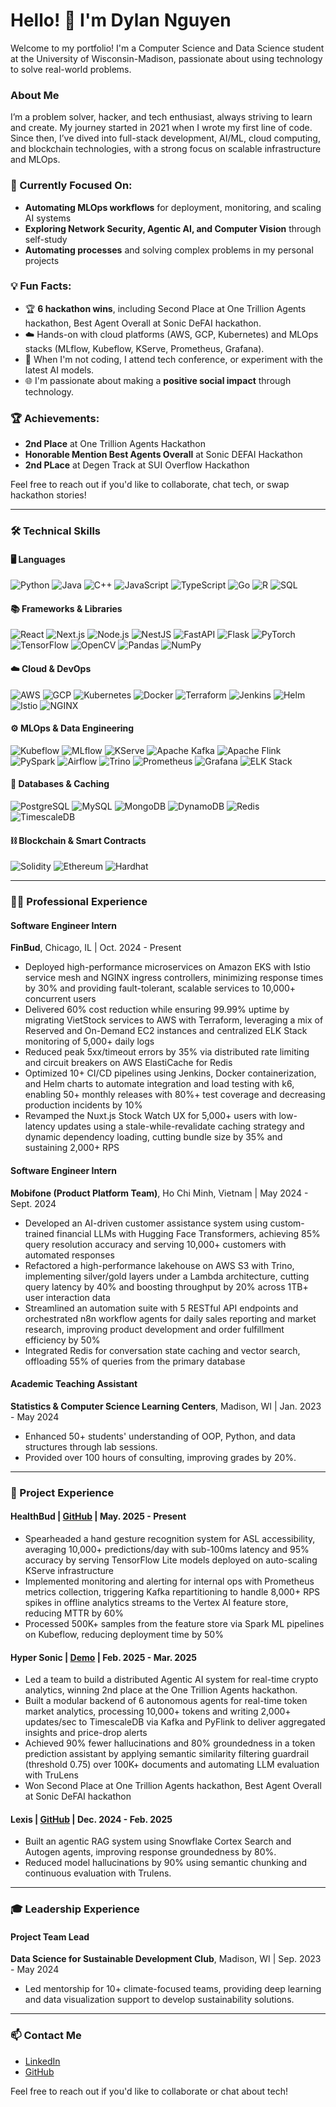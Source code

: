 # Hello! 👋 I'm Dylan Nguyen

Welcome to my portfolio! I'm a Computer Science and Data Science student at the University of Wisconsin-Madison, passionate about using technology to solve real-world problems.

### About Me
I’m a problem solver, hacker, and tech enthusiast, always striving to learn and create. My journey started in 2021 when I wrote my first line of code. Since then, I’ve dived into full-stack development, AI/ML, cloud computing, and blockchain technologies, with a strong focus on scalable infrastructure and MLOps.

### 🎯 Currently Focused On:
- **Automating MLOps workflows** for deployment, monitoring, and scaling AI systems
- **Exploring Network Security, Agentic AI, and Computer Vision** through self-study
- **Automating processes** and solving complex problems in my personal projects

### 💡 Fun Facts:
- 🏆 **6 hackathon wins**, including Second Place at One Trillion Agents hackathon, Best Agent Overall at Sonic DeFAI hackathon.
- ☁️ Hands-on with cloud platforms (AWS, GCP, Kubernetes) and MLOps stacks (MLflow, Kubeflow, KServe, Prometheus, Grafana).
- 🤖 When I'm not coding, I attend tech conference, or experiment with the latest AI models.
- 🌐 I'm passionate about making a **positive social impact** through technology.

### 🏆 Achievements:
- **2nd Place** at One Trillion Agents Hackathon
- **Honorable Mention Best Agents Overall** at Sonic DEFAI Hackathon
- **2nd PLace** at Degen Track at SUI Overflow Hackathon
  
Feel free to reach out if you'd like to collaborate, chat tech, or swap hackathon stories!

---

### 🛠️ Technical Skills

#### 🖥️ **Languages**  
![Python](https://img.shields.io/badge/Python-3776AB?style=for-the-badge&logo=python&logoColor=white)  ![Java](https://img.shields.io/badge/Java-007396?style=for-the-badge&logo=java&logoColor=white)   ![C++](https://img.shields.io/badge/C++-00599C?style=for-the-badge&logo=c%2B%2B&logoColor=white)  ![JavaScript](https://img.shields.io/badge/JavaScript-F7DF1E?style=for-the-badge&logo=javascript&logoColor=black)   ![TypeScript](https://img.shields.io/badge/TypeScript-3178C6?style=for-the-badge&logo=typescript&logoColor=white)   ![Go](https://img.shields.io/badge/Go-00ADD8?style=for-the-badge&logo=go&logoColor=white)   ![R](https://img.shields.io/badge/R-276DC3?style=for-the-badge&logo=r&logoColor=white)   ![SQL](https://img.shields.io/badge/SQL-336791?style=for-the-badge&logo=postgresql&logoColor=white)  

#### 📚 **Frameworks & Libraries**  
![React](https://img.shields.io/badge/React-61DAFB?style=for-the-badge&logo=react&logoColor=black)   ![Next.js](https://img.shields.io/badge/Next.js-000000?style=for-the-badge&logo=next.js&logoColor=white)   ![Node.js](https://img.shields.io/badge/Node.js-339933?style=for-the-badge&logo=node.js&logoColor=white)   ![NestJS](https://img.shields.io/badge/NestJS-E0234E?style=for-the-badge&logo=nestjs&logoColor=white)   ![FastAPI](https://img.shields.io/badge/FastAPI-009688?style=for-the-badge&logo=fastapi&logoColor=white)   ![Flask](https://img.shields.io/badge/Flask-000000?style=for-the-badge&logo=flask&logoColor=white)   ![PyTorch](https://img.shields.io/badge/PyTorch-EE4C2C?style=for-the-badge&logo=pytorch&logoColor=white)   ![TensorFlow](https://img.shields.io/badge/TensorFlow-FF6F00?style=for-the-badge&logo=tensorflow&logoColor=white)   ![OpenCV](https://img.shields.io/badge/OpenCV-5C3EE8?style=for-the-badge&logo=opencv&logoColor=white)   ![Pandas](https://img.shields.io/badge/Pandas-150458?style=for-the-badge&logo=pandas&logoColor=white)   ![NumPy](https://img.shields.io/badge/NumPy-013243?style=for-the-badge&logo=numpy&logoColor=white)  

#### ☁️ **Cloud & DevOps**  
![AWS](https://img.shields.io/badge/AWS-FF9900?style=for-the-badge&logo=amazonaws&logoColor=white)   ![GCP](https://img.shields.io/badge/GCP-4285F4?style=for-the-badge&logo=googlecloud&logoColor=white)   ![Kubernetes](https://img.shields.io/badge/Kubernetes-326CE5?style=for-the-badge&logo=kubernetes&logoColor=white)   ![Docker](https://img.shields.io/badge/Docker-2496ED?style=for-the-badge&logo=docker&logoColor=white)   ![Terraform](https://img.shields.io/badge/Terraform-623CE4?style=for-the-badge&logo=terraform&logoColor=white)   ![Jenkins](https://img.shields.io/badge/Jenkins-D24939?style=for-the-badge&logo=jenkins&logoColor=white)   ![Helm](https://img.shields.io/badge/Helm-0F1689?style=for-the-badge&logo=helm&logoColor=white)   ![Istio](https://img.shields.io/badge/Istio-466BB0?style=for-the-badge&logo=istio&logoColor=white)   ![NGINX](https://img.shields.io/badge/NGINX-009639?style=for-the-badge&logo=nginx&logoColor=white)  

#### ⚙️ **MLOps & Data Engineering**  
![Kubeflow](https://img.shields.io/badge/Kubeflow-3C6EB4?style=for-the-badge&logo=kubeflow&logoColor=white)   ![MLflow](https://img.shields.io/badge/MLflow-0194E2?style=for-the-badge&logo=mlflow&logoColor=white)   ![KServe](https://img.shields.io/badge/KServe-1C6BDB?style=for-the-badge&logo=kserve&logoColor=white)   ![Apache Kafka](https://img.shields.io/badge/Kafka-231F20?style=for-the-badge&logo=apachekafka&logoColor=white)   ![Apache Flink](https://img.shields.io/badge/Flink-E6526F?style=for-the-badge&logo=apacheflink&logoColor=white)   ![PySpark](https://img.shields.io/badge/PySpark-E25A1C?style=for-the-badge&logo=apachespark&logoColor=white)   ![Airflow](https://img.shields.io/badge/Airflow-017CEE?style=for-the-badge&logo=apacheairflow&logoColor=white)   ![Trino](https://img.shields.io/badge/Trino-DD00A1?style=for-the-badge&logo=trino&logoColor=white)   ![Prometheus](https://img.shields.io/badge/Prometheus-E6522C?style=for-the-badge&logo=prometheus&logoColor=white)   ![Grafana](https://img.shields.io/badge/Grafana-F46800?style=for-the-badge&logo=grafana&logoColor=white)   ![ELK Stack](https://img.shields.io/badge/ELK%20Stack-005571?style=for-the-badge&logo=elastic&logoColor=white)  

#### 💾 **Databases & Caching**  
![PostgreSQL](https://img.shields.io/badge/PostgreSQL-336791?style=for-the-badge&logo=postgresql&logoColor=white)   ![MySQL](https://img.shields.io/badge/MySQL-4479A1?style=for-the-badge&logo=mysql&logoColor=white)   ![MongoDB](https://img.shields.io/badge/MongoDB-47A248?style=for-the-badge&logo=mongodb&logoColor=white)   ![DynamoDB](https://img.shields.io/badge/DynamoDB-4053D6?style=for-the-badge&logo=amazondynamodb&logoColor=white)   ![Redis](https://img.shields.io/badge/Redis-DC382D?style=for-the-badge&logo=redis&logoColor=white)   ![TimescaleDB](https://img.shields.io/badge/TimescaleDB-FDB515?style=for-the-badge&logo=timescale&logoColor=black)  

#### ⛓️ **Blockchain & Smart Contracts**  
![Solidity](https://img.shields.io/badge/Solidity-363636?style=for-the-badge&logo=solidity&logoColor=white)   ![Ethereum](https://img.shields.io/badge/Ethereum-3C3C3D?style=for-the-badge&logo=ethereum&logoColor=white)   ![Hardhat](https://img.shields.io/badge/Hardhat-F7DF1E?style=for-the-badge&logo=hardhat&logoColor=black)  

---

### 🧑‍💻 Professional Experience

#### **Software Engineer Intern**  
**FinBud**, Chicago, IL | Oct. 2024 - Present  
- Deployed high-performance microservices on Amazon EKS with Istio service mesh and NGINX ingress controllers, minimizing response times by 30% and providing fault-tolerant, scalable services to 10,000+ concurrent users
- Delivered 60% cost reduction while ensuring 99.99% uptime by migrating VietStock services to AWS with Terraform, leveraging a mix of Reserved and On-Demand EC2 instances and centralized ELK Stack monitoring of 5,000+ daily logs
- Reduced peak 5xx/timeout errors by 35% via distributed rate limiting and circuit breakers on AWS ElastiCache for Redis
- Optimized 10+ CI/CD pipelines using Jenkins, Docker containerization, and Helm charts to automate integration and load testing with k6, enabling 50+ monthly releases with 80%+ test coverage and decreasing production incidents by 10%
- Revamped the Nuxt.js Stock Watch UX for 5,000+ users with low-latency updates using a stale-while-revalidate caching strategy and dynamic dependency loading, cutting bundle size by 35% and sustaining 2,000+ RPS

#### **Software Engineer Intern**  
**Mobifone (Product Platform Team)**, Ho Chi Minh, Vietnam | May 2024 - Sept. 2024
- Developed an AI-driven customer assistance system using custom-trained financial LLMs with Hugging Face Transformers, achieving 85% query resolution accuracy and serving 10,000+ customers with automated responses
- Refactored a high-performance lakehouse on AWS S3 with Trino, implementing silver/gold layers under a Lambda architecture, cutting query latency by 40% and boosting throughput by 20% across 1TB+ user interaction data
- Streamlined an automation suite with 5 RESTful API endpoints and orchestrated n8n workflow agents for daily sales reporting and market research, improving product development and order fulfillment efficiency by 50%
- Integrated Redis for conversation state caching and vector search, offloading 55% of queries from the primary database


#### **Academic Teaching Assistant**  
**Statistics & Computer Science Learning Centers**, Madison, WI | Jan. 2023 - May 2024  
- Enhanced 50+ students' understanding of OOP, Python, and data structures through lab sessions.  
- Provided over 100 hours of consulting, improving grades by 20%.

---

### 📂 Project Experience

#### HealthBud | [GitHub](https://github.com/Thongnguyentam/Hand-Gesture-Detection-ML-System) | May. 2025 - Present
- Spearheaded a hand gesture recognition system for ASL accessibility, averaging 10,000+ predictions/day with sub-100ms latency and 95% accuracy by serving TensorFlow Lite models deployed on auto-scaling KServe infrastructure
- Implemented monitoring and alerting for internal ops with Prometheus metrics collection, triggering Kafka repartitioning to handle 8,000+ RPS spikes in offline analytics streams to the Vertex AI feature store, reducing MTTR by 60%
- Processed 500K+ samples from the feature store via Spark ML pipelines on Kubeflow, reducing deployment time by 50%

#### **Hyper Sonic** | [Demo](https://devpost.com/software/hedgefi) | Feb. 2025 - Mar. 2025  
- Led a team to build a distributed Agentic AI system for real-time crypto analytics, winning 2nd place at the One Trillion Agents hackathon.
- Built a modular backend of 6 autonomous agents for real-time token market analytics, processing 10,000+ tokens and writing 2,000+ updates/sec to TimescaleDB via Kafka and PyFlink to deliver aggregated insights and price-drop alerts
- Achieved 90% fewer hallucinations and 80% groundedness in a token prediction assistant by applying semantic similarity filtering guardrail (threshold 0.75) over 100K+ documents and automating LLM evaluation with TruLens
- Won Second Place at One Trillion Agents hackathon, Best Agent Overall at Sonic DeFAI hackathon

#### **Lexis** | [GitHub](https://github.com/Thongnguyentam/lexis.git) | Dec. 2024 - Feb. 2025  
- Built an agentic RAG system using Snowflake Cortex Search and Autogen agents, improving response groundedness by 80%.  
- Reduced model hallucinations by 90% using semantic chunking and continuous evaluation with Trulens.

---

### 🎓 Leadership Experience

#### **Project Team Lead**  
**Data Science for Sustainable Development Club**, Madison, WI | Sep. 2023 - May 2024  
- Led mentorship for 10+ climate-focused teams, providing deep learning and data visualization support to develop sustainability solutions.

---

### 📫 Contact Me

- [LinkedIn](https://www.linkedin.com/in/dylan-nguyen-1b5783212/)  
- [GitHub](https://www.github.com/thongnguyentam)   

Feel free to reach out if you'd like to collaborate or chat about tech!
